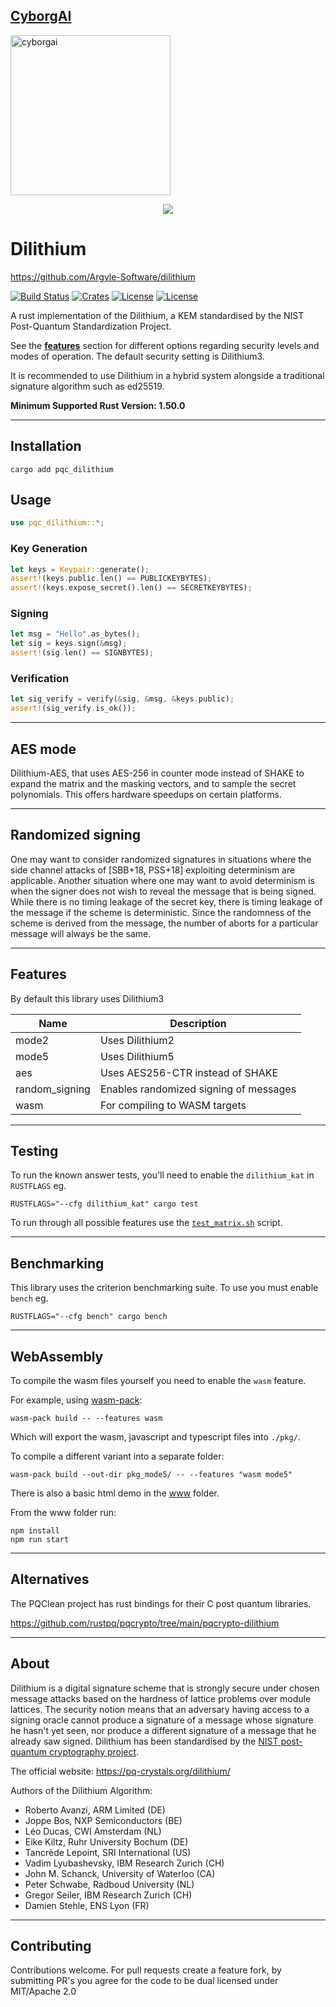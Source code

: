 ## [CyborgAI](https://cyborgai.fly.dev)

<img src="https://avatars.githubusercontent.com/u/129898917?v=4" alt="cyborgai" width="256" height="256">

<p align="center">
  <img src="./dilithium.png"/>
</p>


# Dilithium

https://github.com/Argyle-Software/dilithium

[![Build Status](https://github.com/Argyle-Software/dilithium/actions/workflows/kat.yml/badge.svg)](https://github.com/Argyle-Software/dilithium/actions)
[![Crates](https://img.shields.io/crates/v/pqc-dilithium)](https://crates.io/crates/pqc-dilithium)
[![License](https://img.shields.io/crates/l/pqc_dilithium)](https://github.com/Argyle-Software/dilithium/blob/master/LICENSE-MIT)
[![License](https://img.shields.io/crates/l/pqc_dilithium)](https://github.com/Argyle-Software/dilithium/blob/master/LICENSE-APACHE)

A rust implementation of the Dilithium, a KEM standardised by the NIST Post-Quantum Standardization Project.

See the [**features**](#features) section for different options regarding security levels and modes of operation. The default security setting is Dilithium3.

It is recommended to use Dilithium in a hybrid system alongside a traditional signature algorithm such as ed25519. 

**Minimum Supported Rust Version: 1.50.0**

---

## Installation

```shell
cargo add pqc_dilithium
``` 

## Usage 

```rust
use pqc_dilithium::*;
```

### Key Generation
```rust
let keys = Keypair::generate();
assert!(keys.public.len() == PUBLICKEYBYTES);
assert!(keys.expose_secret().len() == SECRETKEYBYTES);
```

### Signing 
```rust
let msg = "Hello".as_bytes();
let sig = keys.sign(&msg);
assert!(sig.len() == SIGNBYTES);
```

### Verification
```rust
let sig_verify = verify(&sig, &msg, &keys.public);
assert!(sig_verify.is_ok());
```

---

## AES mode

Dilithium-AES, that uses AES-256 in counter mode instead of SHAKE to 
expand the matrix and the masking vectors, and to sample the secret polynomials.
This offers hardware speedups on certain platforms.

---

## Randomized signing

One may want to consider randomized signatures in situations where the side channel
attacks of [SBB+18, PSS+18] exploiting determinism are applicable. Another situation
where one may want to avoid determinism is when the signer does not wish to reveal the
message that is being signed. While there is no timing leakage of the secret key, there is
timing leakage of the message if the scheme is deterministic. Since the randomness of the
scheme is derived from the message, the number of aborts for a particular message will
always be the same.

---

## Features

By default this library uses Dilithium3

| Name           | Description                                                                                                       |
|----------------|-------------------------------------------------------------------------------------------------------------------|
| mode2          | Uses Dilithium2                                                                                                   |
| mode5          | Uses Dilithium5                                                                                                   |
| aes            | Uses AES256-CTR instead of SHAKE                                                                                  |
| random_signing | Enables randomized signing of messages                                                                            |
| wasm           | For compiling to WASM targets                                                                                     |

---

## Testing 

To run the known answer tests, you'll need to enable the `dilithium_kat` in `RUSTFLAGS` eg.

```shell
RUSTFLAGS="--cfg dilithium_kat" cargo test
```

To run through all possible features use the [`test_matrix.sh`](./tests/test_matrix.sh) script.

---

## Benchmarking

This library uses the criterion benchmarking suite. To use you must enable
`bench` eg.

```shell
RUSTFLAGS="--cfg bench" cargo bench
```

---

## WebAssembly

To compile the wasm files yourself you need to enable the `wasm` feature.

For example, using [wasm-pack](https://rustwasm.github.io/wasm-pack/installer/):

```shell
wasm-pack build -- --features wasm
```

Which will export the wasm, javascript and  typescript files into `./pkg/`. 

To compile a different variant into a separate folder: 
```shell
wasm-pack build --out-dir pkg_mode5/ -- --features "wasm mode5" 
```

There is also a basic html demo in the [www](./www/readme.md) folder.
 
From the www folder run: 

```shell
npm install
npm run start
```

---

## Alternatives

The PQClean project has rust bindings for their C post quantum libraries. 

https://github.com/rustpq/pqcrypto/tree/main/pqcrypto-dilithium

--- 

## About

Dilithium is a digital signature scheme that is strongly secure under chosen message attacks based on the hardness of lattice problems over module lattices. The security notion means that an adversary having access to a signing oracle cannot produce a signature of a message whose signature he hasn't yet seen, nor produce a different signature of a message that he already saw signed. Dilithium has been standardised by the [NIST post-quantum cryptography project](https://csrc.nist.gov/Projects/post-quantum-cryptography/selected-algorithms-2022).

The official website: https://pq-crystals.org/dilithium/

Authors of the Dilithium Algorithm: 

* Roberto Avanzi, ARM Limited (DE)
* Joppe Bos, NXP Semiconductors (BE)
* Léo Ducas, CWI Amsterdam (NL)
* Eike Kiltz, Ruhr University Bochum (DE)
* Tancrède Lepoint, SRI International (US)
* Vadim Lyubashevsky, IBM Research Zurich (CH)
* John M. Schanck, University of Waterloo (CA)
* Peter Schwabe, Radboud University (NL)
* Gregor Seiler, IBM Research Zurich (CH)
* Damien Stehle, ENS Lyon (FR)

---

## Contributing

Contributions welcome. For pull requests create a feature fork, by submitting PR's you agree for the code to be dual licensed under MIT/Apache 2.0